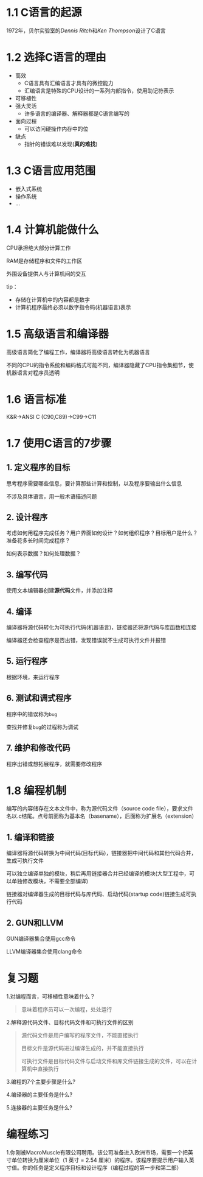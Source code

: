 # 1.1 C语言的起源

1972年，贝尔实验室的*Dennis Ritch*和*Ken Thompson*设计了C语言

# 1.2 选择C语言的理由

- 高效
    - C语言具有汇编语言才具有的微控能力
    - 汇编语言是特殊的CPU设计的一系列内部指令，使用助记符表示
- 可移植性
- 强大灵活
    - 许多语言的编译器、解释器都是C语言编写的
- 面向过程
    - 可以访问硬操作内存中的位
- 缺点
    - 指针的错误难以发现(**真的难找**)

# 1.3 C语言应用范围

- 嵌入式系统
- 操作系统
- …

# 1.4 计算机能做什么

CPU承担绝大部分计算工作

RAM是存储程序和文件的工作区

外围设备提供人与计算机间的交互

tip：

- 存储在计算机中的内容都是数字
- 计算机程序最终必须以数字指令码(机器语言)表示

# 1.5 高级语言和编译器

高级语言简化了编程工作，编译器将高级语言转化为机器语言

不同的CPU的指令系统和编码格式可能不同，编译器隐藏了CPU指令集细节，使机器语言对程序员透明

# 1.6 语言标准

K&R->ANSI C (C90,C89)->C99->C11

# 1.7 使用C语言的7步骤

## 1. 定义程序的目标

思考程序需要哪些信息，要计算那些计算和控制，以及程序要输出什么信息

不涉及具体语言，用一般术语描述问题

## 2. 设计程序

考虑如何用程序完成任务？用户界面如何设计？如何组织程序？目标用户是什么？准备花多长时间完成程序？

如何表示数据？如何处理数据？

## 3. 编写代码

使用文本编辑器创建**源代码**文件，并添加注释

## 4. 编译

编译器将源代码转化为可执行代码(机器语言)，链接器还将源代码与库函数相连接

编译器还会检查程序是否出错，发现错误就不生成可执行文件并报错

## 5. 运行程序

根据环境，来运行程序

## 6. 测试和调式程序

程序中的错误称为`bug`

查找并修复`bug`的过程称为调试

## 7. 维护和修改代码

程序出错或想拓展程序，就需要修改程序

# 1.8 编程机制

编写的内容储存在文本文件中，称为源代码文件（source code file），要求文件名以.c结尾。点号前面称为基本名（basename），后面称为扩展名（extension）

## 1. 编译和链接

编译器将源代码转换为中间代码(目标代码)，链接器把中间代码和其他代码合并，生成可执行文件

可以独立编译单独的模块，稍后再用链接器合并已经编译的模块(大型工程中，可以单独修改模块，不需要全部编译)

链接器对编译器生成的目标代码与库代码、启动代码(startup code)链接生成可执行代码

## 2. GUN和LLVM

GUN编译器集合使用gcc命令

LLVM编译器集合使用clang命令



# 复习题

1.对编程而言，可移植性意味着什么？

> 意味着程序员可以一次编程，处处运行

2.解释源代码文件、目标代码文件和可执行文件的区别

> 源代码文件是用户编写的程序文件，不能直接执行
>
> 目标文件是源代码进过编译生成的，并不能直接执行
>
>可执行文件是目标代码文件与启动文件和库文件链接生成的文件，可以在计算机中直接执行

3.编程的7个主要步骤是什么?

4.编译器的主要任务是什么?

5.连接器的主要任务是什么?

# 编程练习

1.你刚被MacroMuscle有限公司聘用。该公司准备进入欧洲市场，需要一个把英寸单位转换为厘米单位（1 英寸 = 2.54 厘米）的程序。该程序要提示用户输入英寸值。你的任务是定义程序目标和设计程序（编程过程的第一步和第二部）

